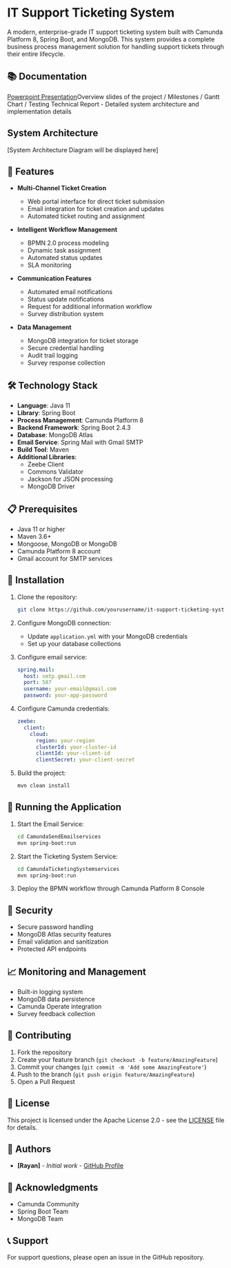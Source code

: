 # IT Support Ticketing System

A modern, enterprise-grade IT support ticketing system built with Camunda Platform 8, Spring Boot, and MongoDB. This system provides a complete business process management solution for handling support tickets through their entire lifecycle.

## 📚 Documentation

[Powerpoint Presentation](https://github.com/RyanL2004/Camunda-IT-Support-Ticketing-System/blob/main/Software%20Dev%20presentationslidesTT.pptx)Overview slides of the project / Milestones / Gantt Chart / Testing 
Technical Report - Detailed system architecture and implementation details



## System Architecture

[System Architecture Diagram will be displayed here]


## 🚀 Features

- **Multi-Channel Ticket Creation**
  - Web portal interface for direct ticket submission
  - Email integration for ticket creation and updates
  - Automated ticket routing and assignment

- **Intelligent Workflow Management**
  - BPMN 2.0 process modeling
  - Dynamic task assignment
  - Automated status updates
  - SLA monitoring

- **Communication Features**
  - Automated email notifications
  - Status update notifications
  - Request for additional information workflow
  - Survey distribution system

- **Data Management**
  - MongoDB integration for ticket storage
  - Secure credential handling
  - Audit trail logging
  - Survey response collection

## 🛠️ Technology Stack
- **Language**: Java 11
- **Library**: Spring Boot
- **Process Management**: Camunda Platform 8
- **Backend Framework**: Spring Boot 2.4.3
- **Database**: MongoDB Atlas
- **Email Service**: Spring Mail with Gmail SMTP
- **Build Tool**: Maven
- **Additional Libraries**:
  - Zeebe Client
  - Commons Validator
  - Jackson for JSON processing
  - MongoDB Driver

## 📋 Prerequisites

- Java 11 or higher
- Maven 3.6+
- Mongoose, MongoDB or MongoDB 
- Camunda Platform 8 account
- Gmail account for SMTP services

## 🔧 Installation

1. Clone the repository:
   ```bash
   git clone https://github.com/yourusername/it-support-ticketing-system.git
   ```

2. Configure MongoDB connection:
   - Update `application.yml` with your MongoDB credentials
   - Set up your database collections

3. Configure email service:
   ```yaml
   spring.mail:
     host: smtp.gmail.com
     port: 587
     username: your-email@gmail.com
     password: your-app-password
   ```

4. Configure Camunda credentials:
   ```yaml
   zeebe:
     client:
       cloud:
         region: your-region
         clusterId: your-cluster-id
         clientId: your-client-id
         clientSecret: your-client-secret
   ```

5. Build the project:
   ```bash
   mvn clean install
   ```

## 🚀 Running the Application

1. Start the Email Service:
   ```bash
   cd CamundaSendEmailservices
   mvn spring-boot:run
   ```

2. Start the Ticketing System Service:
   ```bash
   cd CamundaTicketingSystemservices
   mvn spring-boot:run
   ```

3. Deploy the BPMN workflow through Camunda Platform 8 Console

## 🔐 Security

- Secure password handling
- MongoDB Atlas security features
- Email validation and sanitization
- Protected API endpoints

## 📈 Monitoring and Management

- Built-in logging system
- MongoDB data persistence
- Camunda Operate integration
- Survey feedback collection

## 🤝 Contributing

1. Fork the repository
2. Create your feature branch (`git checkout -b feature/AmazingFeature`)
3. Commit your changes (`git commit -m 'Add some AmazingFeature'`)
4. Push to the branch (`git push origin feature/AmazingFeature`)
5. Open a Pull Request

## 📄 License

This project is licensed under the Apache License 2.0 - see the [LICENSE](LICENSE) file for details.

## 👥 Authors

- **[Rayan]** - *Initial work* - [GitHub Profile](https://github.com/RyanL2004)

## 🙏 Acknowledgments

- Camunda Community
- Spring Boot Team
- MongoDB Team

## 📞 Support

For support questions, please open an issue in the GitHub repository.
